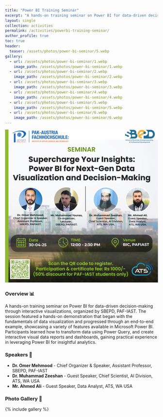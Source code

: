 ```yaml
---
title: "Power BI Training Seminar"
excerpt: "A hands-on training seminar on Power BI for data-driven decision-making through interactive visuals."
layout: single
collection: activities
permalink: /activities/powerbi-training-seminar/
author_profile: true
toc: true
header:
  teaser: /assets/photos/power-bi-seminar/5.webp
gallery:
  - url: /assets/photos/power-bi-seminar/1.webp
    image_path: /assets/photos/power-bi-seminar/1.webp
  - url: /assets/photos/power-bi-seminar/2.webp
    image_path: /assets/photos/power-bi-seminar/2.webp
  - url: /assets/photos/power-bi-seminar/3.webp
    image_path: /assets/photos/power-bi-seminar/3.webp
  - url: /assets/photos/power-bi-seminar/4.webp
    image_path: /assets/photos/power-bi-seminar/4.webp
  - url: /assets/photos/power-bi-seminar/5.webp
    image_path: /assets/photos/power-bi-seminar/5.webp
  - url: /assets/photos/power-bi-seminar/6.webp
    image_path: /assets/photos/power-bi-seminar/6.webp
---
```


![Power BI Seminar Flyer](/assets/photos/power-bi-seminar/flyer.jpg)

### Overview 📊

A hands-on training seminar on Power BI for data-driven decision-making through interactive visualizations, organized by SBEPD, PAF-IAST. The session featured a hands-on demonstration that began with the fundamentals of data visualization and progressed through an end-to-end example, showcasing a variety of features available in Microsoft Power BI. Participants learned how to transform data using Power Query, and create interactive visual data reports and dashboards, gaining practical experience in leveraging Power BI for insightful analytics.

### Speakers 👥
- **Dr. Omer Mehmood** - Chief Organizer & Speaker, Assistant Professor, SBEPD, PAF-IAST
- **Dr. Muhammad Zeeshan** - Guest Speaker, Chief Scientist, AI Division, ATS, WA USA
- **Mr. Ahmed Ali** - Guest Speaker, Data Analyst, ATS, WA USA

### Photo Gallery 📸
{% include gallery %}